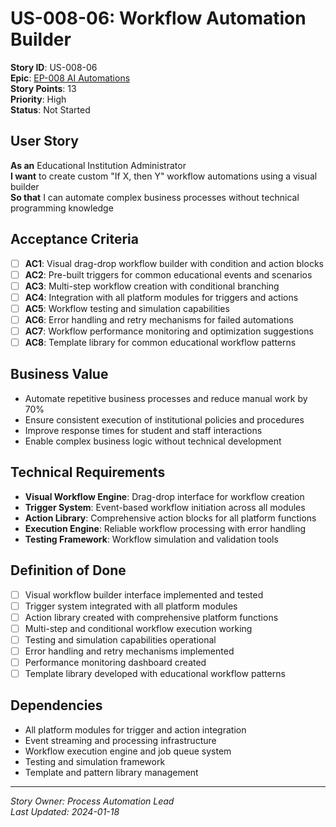 # US-008-06: Workflow Automation Builder

**Story ID**: US-008-06  
**Epic**: [EP-008 AI Automations](../epics/EP-008-AI-Automations.md)  
**Story Points**: 13  
**Priority**: High  
**Status**: Not Started  

## User Story

**As an** Educational Institution Administrator  
**I want** to create custom "If X, then Y" workflow automations using a visual builder  
**So that** I can automate complex business processes without technical programming knowledge

## Acceptance Criteria

- [ ] **AC1**: Visual drag-drop workflow builder with condition and action blocks
- [ ] **AC2**: Pre-built triggers for common educational events and scenarios
- [ ] **AC3**: Multi-step workflow creation with conditional branching
- [ ] **AC4**: Integration with all platform modules for triggers and actions
- [ ] **AC5**: Workflow testing and simulation capabilities
- [ ] **AC6**: Error handling and retry mechanisms for failed automations
- [ ] **AC7**: Workflow performance monitoring and optimization suggestions
- [ ] **AC8**: Template library for common educational workflow patterns

## Business Value

- Automate repetitive business processes and reduce manual work by 70%
- Ensure consistent execution of institutional policies and procedures
- Improve response times for student and staff interactions
- Enable complex business logic without technical development

## Technical Requirements

- **Visual Workflow Engine**: Drag-drop interface for workflow creation
- **Trigger System**: Event-based workflow initiation across all modules
- **Action Library**: Comprehensive action blocks for all platform functions
- **Execution Engine**: Reliable workflow processing with error handling
- **Testing Framework**: Workflow simulation and validation tools

## Definition of Done

- [ ] Visual workflow builder interface implemented and tested
- [ ] Trigger system integrated with all platform modules
- [ ] Action library created with comprehensive platform functions
- [ ] Multi-step and conditional workflow execution working
- [ ] Testing and simulation capabilities operational
- [ ] Error handling and retry mechanisms implemented
- [ ] Performance monitoring dashboard created
- [ ] Template library developed with educational workflow patterns

## Dependencies

- All platform modules for trigger and action integration
- Event streaming and processing infrastructure
- Workflow execution engine and job queue system
- Testing and simulation framework
- Template and pattern library management

---

*Story Owner: Process Automation Lead*  
*Last Updated: 2024-01-18*